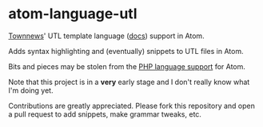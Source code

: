 # atom-language-utl
[Townnews](https://townnews.com)' UTL template language ([docs](http://help.bloxcms.com/knowledge-base/developers_corner/utl_template_language/article_f4479da4-65f3-11e5-89b3-73569e6ced8b.html)) support in Atom.

Adds syntax highlighting and (eventually) snippets to UTL files in Atom.

Bits and pieces may be stolen from the [PHP language support](https://github.com/atom/language-php.git) for Atom.

Note that this project is in a **very** early stage and I don't really know what I'm doing yet.

Contributions are greatly appreciated. Please fork this repository and open a pull request to add
snippets, make grammar tweaks, etc.
